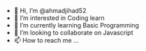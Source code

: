 - 👋 Hi, I’m @ahmadjihad52
- 👀 I’m interested in Coding learn
- 🌱 I’m currently learning Basic Programming
- 💞️ I’m looking to collaborate on Javascript
- 📫 How to reach me ...

<!---
ahmadjihad52/ahmadjihad52 is a ✨ special ✨ repository because its `README.md` (this file) appears on your GitHub profile.
You can click the Preview link to take a look at your changes.
--->
